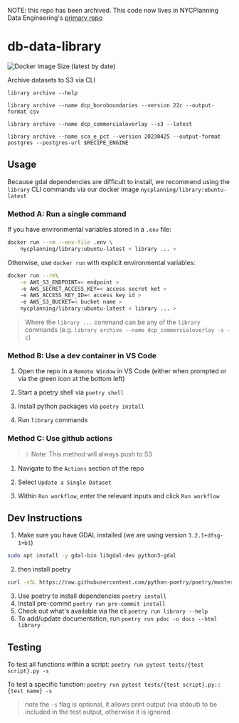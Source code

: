 NOTE: this repo has been archived. This code now lives in NYCPlanning Data Engineering's [primary repo](https://github.com/NYCPlanning/data-engineering/tree/main/data-library)

# db-data-library
![Docker Image Size (latest by date)](https://img.shields.io/docker/image-size/nycplanning/library)

Archive datasets to S3 via CLI

`library archive --help`

`library archive --name dcp_boroboundaries --version 22c --output-format csv`

`library archive --name dcp_commercialoverlay --s3 --latest`

`library archive --name sca_e_pct --version 20230425 --output-format postgres --postgres-url $RECIPE_ENGINE`

## Usage

Because gdal dependencies are difficult to install, we recommend using the `library` CLI commands via our docker image `nycplanning/library:ubuntu-latest`

### Method A: Run a single command

If you have environmental variables stored in a `.env` file:
```bash
docker run --rm --env-file .env \
    nycplanning/library:ubuntu-latest < library ... >
```

Otherwise, use `docker run` with explicit environmental variables:
```bash
docker run --rm\
    -e AWS_S3_ENDPOINT=< endpoint >
    -e AWS_SECRET_ACCESS_KEY=< access secret ket >
    -e AWS_ACCESS_KEY_ID=< access key id >
    -e AWS_S3_BUCKET=< bucket name >
    nycplanning/library:ubuntu-latest < library ... >
```

> Where the `library ...` command can be any of the `library` commands (e.g.
`library archive --name dcp_commercialoverlay -s -c`)

### Method B: Use a dev container in VS Code

1. Open the repo in a `Remote Window` in VS Code (either when prompted or via the green icon at the bottom left)

2. Start a poetry shell via `poetry shell`

3. Install python packages via `poetry install`

4. Run `library` commands

### Method C: Use github actions
>💡 Note: This method will always push to S3

1. Navigate to the `Actions` section of the repo

2. Select `Update a Single Dataset`

3. Within `Run workflow`, enter the relevant inputs and click `Run workflow`


## Dev Instructions

1. Make sure you have GDAL installed (we are using version `3.2.1+dfsg-1+b1`)
```bash
sudo apt install -y gdal-bin libgdal-dev python3-gdal
```
2. then install poetry
```bash
curl -sSL https://raw.githubusercontent.com/python-poetry/poetry/master/get-poetry.py | python3 -
```
3. Use poetry to install dependencies `poetry install`
4. Install pre-commit `poetry run pre-commit install`
5. Check out what's available via the cli `poetry run library --help`
6. To add/update documentation, run `poetry run pdoc -o docs --html library`

## Testing

To test all functions within a script:
`poetry run pytest tests/{test script}.py -s`

To test a specific function:
`poetry run pytest tests/{test script}.py::{test name} -s`
> note the `-s` flag is optional, it allows print output (via stdout) to be included in the test output, otherwise it is ignored
